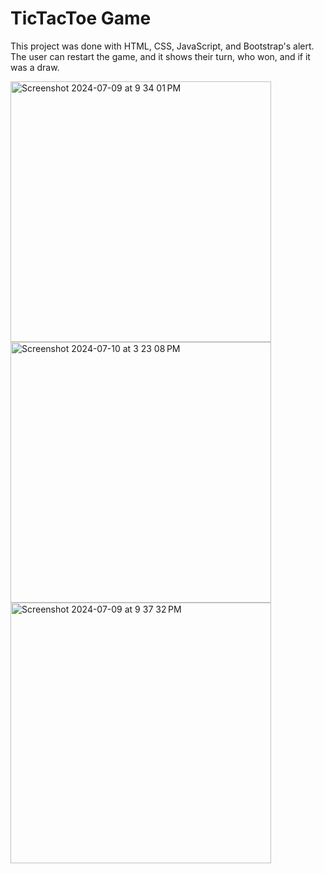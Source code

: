 # TicTacToe Game

This project was done with HTML, CSS, JavaScript, and Bootstrap's alert. The user can restart the game, and it shows their turn, who won, and if it was a draw.

<img width="417" alt="Screenshot 2024-07-09 at 9 34 01 PM" src="https://github.com/JessGerman/TicTacToeGame/assets/128622490/f40f090f-bc11-4d59-a792-74a8dbc183ed">
<img width="417" alt="Screenshot 2024-07-10 at 3 23 08 PM" src="https://github.com/JessGerman/TicTacToeGame/assets/128622490/40dd3abb-7546-4d1d-85a1-621245547eb6">
<img width="417" alt="Screenshot 2024-07-09 at 9 37 32 PM" src="https://github.com/JessGerman/TicTacToeGame/assets/128622490/0727476c-e533-4215-8110-1d87130a0c53">
